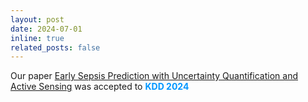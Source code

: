 ```yaml
---
layout: post
date: 2024-07-01 
inline: true
related_posts: false
---
```


Our paper [Early Sepsis Prediction with Uncertainty Quantification and Active Sensing](https://dl.acm.org/doi/abs/10.1145/3637528.3671586) was accepted to **<span style="color:#0096FF">KDD 2024</span>**

